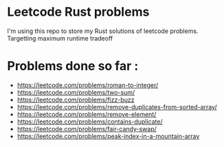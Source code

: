 # Leetcode Rust problems

I'm using this repo to store my Rust solutions of leetcode problems.
Targetting maximum runtime tradeoff

# Problems done so far :
- https://leetcode.com/problems/roman-to-integer/
- https://leetcode.com/problems/two-sum/
- https://leetcode.com/problems/fizz-buzz
- https://leetcode.com/problems/remove-duplicates-from-sorted-array/
- https://leetcode.com/problems/remove-element/
- https://leetcode.com/problems/contains-duplicate/
- https://leetcode.com/problems/fair-candy-swap/
- https://leetcode.com/problems/peak-index-in-a-mountain-array